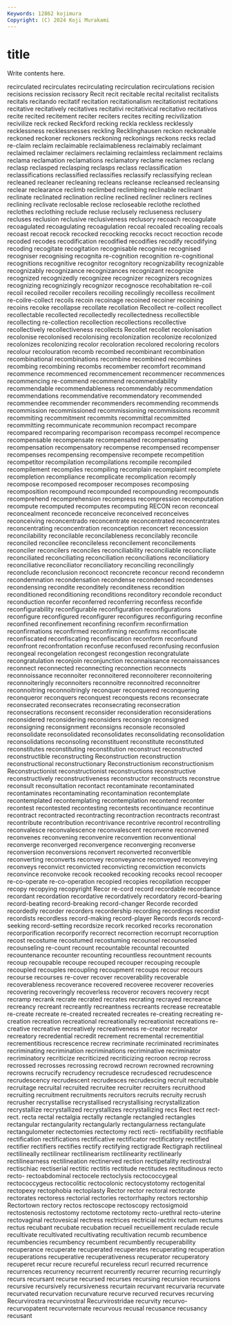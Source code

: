 ```yaml
---
Keywords: 12862 kojimura
Copyright: (C) 2024 Koji Murakami
---
```


# title

Write contents here.



 recirculated recirculates recirculating recirculation recirculations recision recisions recission
recissory Recit recit recitable recital recitalist recitalists recitals recitando recitatif
recitation recitationalism recitationist recitations recitative recitatively recitatives recitativi recitativical recitativo
recitativos recite recited recitement reciter reciters recites reciting recivilization recivilize
reck recked Reckford recking reckla reckless recklessly recklessness recklessnesses reckling
Recklinghausen reckon reckonable reckoned reckoner reckoners reckoning reckonings reckons recks
reclad re-claim reclaim reclaimable reclaimableness reclaimably reclaimant reclaimed reclaimer reclaimers
reclaiming reclaimless reclaimment reclaims reclama reclamation reclamations reclamatory reclame reclames
reclang reclasp reclasped reclasping reclasps reclass reclassification reclassifications reclassified reclassifies
reclassify reclassifying reclean recleaned recleaner recleaning recleans recleanse recleansed recleansing
reclear reclearance reclimb reclimbed reclimbing reclinable reclinant reclinate reclinated reclination
recline reclined recliner recliners reclines reclining reclivate reclosable reclose recloseable
reclothe reclothed reclothes reclothing reclude recluse reclusely recluseness reclusery recluses
reclusion reclusive reclusiveness reclusory recoach recoagulate recoagulated recoagulating recoagulation recoal
recoaled recoaling recoals recoast recoat recock recocked recocking recocks recoct
recoction recode recoded recodes recodification recodified recodifies recodify recodifying recoding
recogitate recogitation recognisable recognise recognised recogniser recognising recognita re-cognition recognition
re-cognitional recognitions recognitive recognitor recognitory recognizability recognizable recognizably recognizance recognizances
recognizant recognize recognized recognizedly recognizee recognizer recognizers recognizes recognizing recognizingly
recognizor recognosce recohabitation re-coil recoil recoiled recoiler recoilers recoiling recoilingly
recoilless recoilment re-coilre-collect recoils recoin recoinage recoined recoiner recoining recoins
recoke recollapse recollate recollation Recollect re-collect recollect recollectable recollected recollectedly
recollectedness recollectible recollecting re-collection recollection recollections recollective recollectively recollectiveness recollects
Recollet recollet recolonisation recolonise recolonised recolonising recolonization recolonize recolonized recolonizes
recolonizing recolor recoloration recolored recoloring recolors recolour recolouration recomb recombed
recombinant recombination recombinational recombinations recombine recombined recombines recombing recombining recombs
recomember recomfort recommand recommence recommenced recommencement recommencer recommences recommencing re-commend
recommend recommendability recommendable recommendableness recommendably recommendation recommendations recommendative recommendatory recommended
recommendee recommender recommenders recommending recommends recommission recommissioned recommissioning recommissions recommit
recommiting recommitment recommits recommittal recommitted recommitting recommunicate recommunion recompact recompare
recompared recomparing recomparison recompass recompel recompence recompensable recompensate recompensated recompensating
recompensation recompensatory recompense recompensed recompenser recompenses recompensing recompensive recompete recompetition
recompetitor recompilation recompilations recompile recompiled recompilement recompiles recompiling recomplain recomplaint
recomplete recompletion recompliance recomplicate recomplication recomply recompose recomposed recomposer recomposes
recomposing recomposition recompound recompounded recompounding recompounds recomprehend recomprehension recompress recompression
recomputation recompute recomputed recomputes recomputing RECON recon reconceal reconcealment reconcede
reconceive reconceived reconceives reconceiving reconcentrado reconcentrate reconcentrated reconcentrates reconcentrating reconcentration
reconception reconcert reconcession reconcilability reconcilable reconcilableness reconcilably reconcile reconciled reconcilee
reconcileless reconcilement reconcilements reconciler reconcilers reconciles reconciliability reconciliable reconciliate reconciliated
reconciliating reconciliation reconciliations reconciliatiory reconciliative reconciliator reconciliatory reconciling reconcilingly reconclude
reconclusion reconcoct reconcrete reconcur recond recondemn recondemnation recondensation recondense recondensed
recondenses recondensing recondite reconditely reconditeness recondition reconditioned reconditioning reconditions reconditory
recondole reconduct reconduction reconfer reconferred reconferring reconfess reconfide reconfigurability reconfigurable
reconfiguration reconfigurations reconfigure reconfigured reconfigurer reconfigures reconfiguring reconfine reconfined reconfinement
reconfining reconfirm reconfirmation reconfirmations reconfirmed reconfirming reconfirms reconfiscate reconfiscated reconfiscating
reconfiscation reconform reconfound reconfront reconfrontation reconfuse reconfused reconfusing reconfusion recongeal
recongelation recongest recongestion recongratulate recongratulation reconjoin reconjunction reconnaissance reconnaissances reconnect
reconnected reconnecting reconnection reconnects reconnoissance reconnoiter reconnoitered reconnoiterer reconnoitering reconnoiteringly
reconnoiters reconnoitre reconnoitred reconnoitrer reconnoitring reconnoitringly reconquer reconquered reconquering reconqueror
reconquers reconquest reconquests recons reconsecrate reconsecrated reconsecrates reconsecrating reconsecration reconsecrations
reconsent reconsider reconsideration reconsiderations reconsidered reconsidering reconsiders reconsign reconsigned reconsigning
reconsignment reconsigns reconsole reconsoled reconsolidate reconsolidated reconsolidates reconsolidating reconsolidation reconsolidations
reconsoling reconstituent reconstitute reconstituted reconstitutes reconstituting reconstitution reconstruct reconstructed reconstructible
reconstructing Reconstruction reconstruction reconstructional reconstructionary Reconstructionism reconstructionism Reconstructionist reconstructionist reconstructions
reconstructive reconstructively reconstructiveness reconstructor reconstructs reconstrue reconsult reconsultation recontact recontaminate
recontaminated recontaminates recontaminating recontamination recontemplate recontemplated recontemplating recontemplation recontend reconter
recontest recontested recontesting recontests recontinuance recontinue recontract recontracted recontracting recontraction
recontracts recontrast recontribute recontribution recontrivance recontrive recontrol recontrolling reconvalesce reconvalescence
reconvalescent reconvene reconvened reconvenes reconvening reconvenire reconvention reconventional reconverge reconverged
reconvergence reconverging reconverse reconversion reconversions reconvert reconverted reconvertible reconverting reconverts
reconvey reconveyance reconveyed reconveying reconveys reconvict reconvicted reconvicting reconviction reconvicts
reconvince reconvoke recook recooked recooking recooks recool recooper re-co-operate re-co-operation
recopied recopies recopilation recopper recopy recopying recopyright Recor re-cord record
recordable recordance recordant recordation recordative recordatively recordatory record-bearing record-beating record-breaking
record-changer Recorde recorded recordedly recorder recorders recordership recording recordings recordist
recordists recordless record-making record-player Records records record-seeking record-setting recordsize recork
recorked recorks recoronation recorporification recorporify recorrect recorrection recorrupt recorruption recost
recostume recostumed recostuming recounsel recounseled recounseling re-count recount recountable recountal
recounted recountenance recounter recounting recountless recountment recounts recoup recoupable recoupe
recouped recouper recouping recouple recoupled recouples recoupling recoupment recoups recour
recours recourse recourses re-cover recover recoverability recoverable recoverableness recoverance recovered
recoveree recoverer recoveries recovering recoveringly recoverless recoveror recovers recovery recpt
recramp recrank recrate recrated recrates recrating recrayed recreance recreancy recreant
recreantly recreantness recreants recrease recreatable re-create recreate re-created recreated recreates
re-creating recreating re-creation recreation recreational recreationally recreationist recreations re-creative recreative
recreatively recreativeness re-creator recreator recreatory recredential recredit recrement recremental recrementitial
recrementitious recrescence recrew recriminate recriminated recriminates recriminating recrimination recriminations recriminative
recriminator recriminatory recriticize recriticized recriticizing recroon recrop recross recrossed recrosses
recrossing recrowd recrown recrowned recrowning recrowns recrucify recrudency recrudesce recrudesced
recrudescence recrudescency recrudescent recrudesces recrudescing recruit recruitable recruitage recruital recruited
recruitee recruiter recruiters recruithood recruiting recruitment recruitments recruitors recruits recruity
recrush recrusher recrystallise recrystallised recrystallising recrystallization recrystallize recrystallized recrystallizes recrystallizing
recs Rect rect rect- rect. recta rectal rectalgia rectally rectangle
rectangled rectangles rectangular rectangularity rectangularly rectangularness rectangulate rectangulometer rectectomies rectectomy
recti recti- rectifiability rectifiable rectification rectifications rectificative rectificator rectificatory rectified
rectifier rectifiers rectifies rectify rectifying rectigrade Rectigraph rectilineal rectilineally rectilinear
rectilinearism rectilinearity rectilinearly rectilinearness rectilineation rectinerved rection rectipetality rectirostral rectischiac
rectiserial rectitic rectitis rectitude rectitudes rectitudinous recto recto- rectoabdominal rectocele
rectoclysis rectococcygeal rectococcygeus rectocolitic rectocolonic rectocystotomy rectogenital rectopexy rectophobia rectoplasty
Rector rector rectoral rectorate rectorates rectoress rectorial rectories rectorrhaphy rectors
rectorship Rectortown rectory rectos rectoscope rectoscopy rectosigmoid rectostenosis rectostomy rectotome
rectotomy recto-urethral recto-uterine rectovaginal rectovesical rectress rectrices rectricial rectrix rectum
rectums rectus recubant recubate recubation recueil recueillement reculade recule recultivate
recultivated recultivating recultivation recumb recumbence recumbencies recumbency recumbent recumbently recuperability
recuperance recuperate recuperated recuperates recuperating recuperation recuperations recuperative recuperativeness recuperator
recuperatory recuperet recur recure recureful recureless recurl recurred recurrence recurrences
recurrency recurrent recurrently recurrer recurring recurringly recurs recursant recurse recursed
recurses recursing recursion recursions recursive recursively recursiveness recurtain recurvant recurvaria
recurvate recurvated recurvation recurvature recurve recurved recurves recurving Recurvirostra recurvirostral
Recurvirostridae recurvity recurvo- recurvopatent recurvoternate recurvous recusal recusance recusancy recusant
